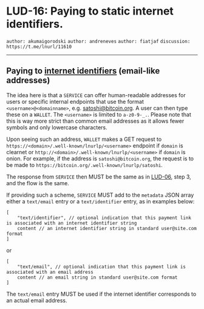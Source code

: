 LUD-16: Paying to static internet identifiers.
==============================================

`author: akumaigorodski` `author: andreneves` `author: fiatjaf` `discussion: https://t.me/lnurl/11610`

---

## Paying to [internet identifiers](https://datatracker.ietf.org/doc/html/rfc5322#section-3.4.1) (email-like addresses)

The idea here is that a `SERVICE` can offer human-readable addresses for users or specific internal endpoints that use the format `<username>@<domainname>`, e.g. satoshi@bitcoin.org. A user can then type these on a `WALLET`. The `<username>` is limited to `a-z0-9-_.`. Please note that this is way more strict than common email addresses as it allows fewer symbols and only lowercase characters.

Upon seeing such an address, `WALLET` makes a GET request to `https://<domain>/.well-known/lnurlp/<username>` endpoint if `domain` is clearnet or `http://<domain>/.well-known/lnurlp/<username>` if `domain` is onion. For example, if the address is `satoshi@bitcoin.org`, the request is to be made to `https://bitcoin.org/.well-known/lnurlp/satoshi`.

The response from `SERVICE` then MUST be the same as in [LUD-06](06.md), step 3, and the flow is the same.

If providing such a scheme, `SERVICE` MUST add to the `metadata` JSON array either a `text/email` entry or a `text/identifier` entry, as in examples below:

```
[
    "text/identifier", // optional indication that this payment link is associated with an internet identifier string
    content // an internet identifier string in standard user@site.com format
]
```

or

```
[
    "text/email", // optional indication that this payment link is associated with an email address
    content // an email string in standard user@site.com format
]
```

The `text/email` entry MUST be used if the internet identifier corresponds to an actual email address.
